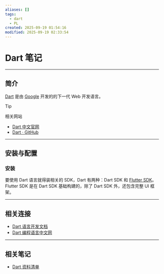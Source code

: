 ```yaml
---
aliases: []
tags:
  - dart
  - PL
created: 2025-09-19 01:54:16
modified: 2025-09-19 02:33:54
---
```


# Dart 笔记

---

## 简介

[Dart](https://dart.dev) 是由 [Google](google.com) 开发的的下一代 Web 开发语言。

> [!tip] 
>  
> 相关网站
> 
> * [Dart 中文官网](https://dart.cn) 
> * [Dart · GitHub](https://github.com/dart-lang/)

---

## 安装与配置

### 安装

要使用 Dart 语言就得装相关的 SDK，Dart 有两种：Dart SDK 和 [Flutter SDK](Flutter_Note.md)。Flutter SDK 是在 Dart SDK 基础构建的，除了 Dart SDK 外，还包含完整 UI 框架。

---

## 相关连接

* [Dart 语言开发文档](https://dart.cn/docs)
* [Dart 编程语言中文网](https://www.dartcn.com)

---

## 相关笔记

* [Dart 资料清单](Dart_Material.md)

